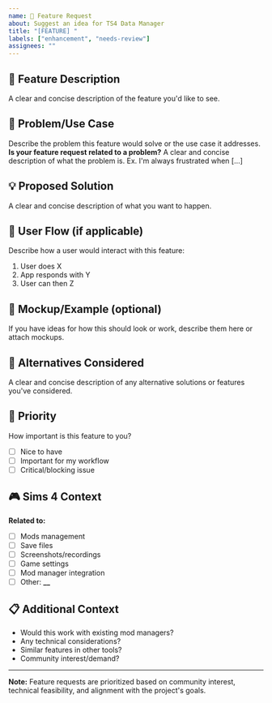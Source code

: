 ```yaml
---
name: 🚀 Feature Request
about: Suggest an idea for TS4 Data Manager
title: "[FEATURE] "
labels: ["enhancement", "needs-review"]
assignees: ""
---
```


## 🚀 Feature Description

A clear and concise description of the feature you'd like to see.

## 🤔 Problem/Use Case

Describe the problem this feature would solve or the use case it addresses.
**Is your feature request related to a problem?**
A clear and concise description of what the problem is. Ex. I'm always frustrated when [...]

## 💡 Proposed Solution

A clear and concise description of what you want to happen.

## 🔄 User Flow (if applicable)

Describe how a user would interact with this feature:

1. User does X
2. App responds with Y
3. User can then Z

## 🎨 Mockup/Example (optional)

If you have ideas for how this should look or work, describe them here or attach mockups.

## 🔀 Alternatives Considered

A clear and concise description of any alternative solutions or features you've considered.

## 🎯 Priority

How important is this feature to you?

- [ ] Nice to have
- [ ] Important for my workflow
- [ ] Critical/blocking issue

## 🎮 Sims 4 Context

**Related to:**

- [ ] Mods management
- [ ] Save files
- [ ] Screenshots/recordings
- [ ] Game settings
- [ ] Mod manager integration
- [ ] Other: **\_\_**

## 📋 Additional Context

- Would this work with existing mod managers?
- Any technical considerations?
- Similar features in other tools?
- Community interest/demand?

---

**Note:** Feature requests are prioritized based on community interest, technical feasibility, and alignment with the project's goals.
